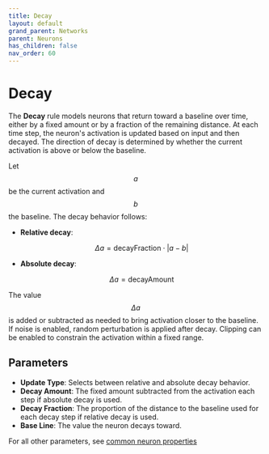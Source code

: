 ```yaml
---
title: Decay
layout: default
grand_parent: Networks
parent: Neurons
has_children: false
nav_order: 60
---
```


# Decay

The **Decay** rule models neurons that return toward a baseline over time, either by a fixed amount or by a fraction of the remaining distance. At each time step, the neuron's activation is updated based on input and then decayed. The direction of decay is determined by whether the current activation is above or below the baseline.

Let $$a$$ be the current activation and $$b$$ the baseline. The decay behavior follows:

- **Relative decay**:

  $$
  \Delta a = \text{decayFraction} \cdot |a - b|
  $$

- **Absolute decay**:

  $$
  \Delta a = \text{decayAmount}
  $$

The value $$\Delta a$$ is added or subtracted as needed to bring activation closer to the baseline. If noise is enabled, random perturbation is applied after decay. Clipping can be enabled to constrain the activation within a fixed range.

## Parameters

- **Update Type**: Selects between relative and absolute decay behavior.
- **Decay Amount**: The fixed amount subtracted from the activation each step if absolute decay is used.
- **Decay Fraction**: The proportion of the distance to the baseline used for each decay step if relative decay is used.
- **Base Line**: The value the neuron decays toward.

For all other parameters, see [common neuron properties](/docs/network/neurons/index#common-neuron-properties)

